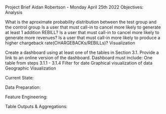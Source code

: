 Project Brief
Aidan Robertson - Monday April 25th 2022
Objectives:
Analysis

What is the aproximate probability distribution between the test group and the control group
Is a user that must call-in to cancel more likely to generate at least 1 addition REBILL?
Is a user that must call-in to cancel more likely to generate more revenues?
Is a user that must call-in more likely to produce a higher chargeback rate(CHARGEBACKs/REBILLs)?
Visualization

Create a dashboard using at least one of the tables in Section 3.1.
Provide a link to an online version of the dashboard.
Dashboard must include:
One table from steps 3.1.1 - 3.1.4
Filter for date
Graphical visualization of data
Geographic Visualization

Current State:


Data Preparation:


Feature Engineering:

Table Outputs & Aggregations:
